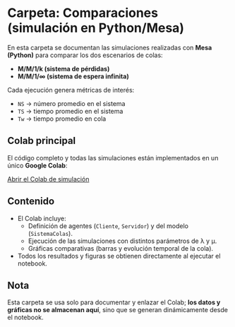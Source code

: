 #  Carpeta: Comparaciones (simulación en Python/Mesa)

En esta carpeta se documentan las simulaciones realizadas con **Mesa (Python)** para comparar los dos escenarios de colas:

- **M/M/1/k (sistema de pérdidas)**  
- **M/M/1/∞ (sistema de espera infinita)**  

Cada ejecución genera métricas de interés:  
- `NS` → número promedio en el sistema  
- `TS` → tiempo promedio en el sistema  
- `Tw` → tiempo promedio en cola  

##  Colab principal
El código completo y todas las simulaciones están implementados en un único **Google Colab**:  

 [Abrir el Colab de simulación](https://colab.research.google.com/drive/1I099hLlR9XGvZPCy2jEfwChlonQHhIdh?usp=sharing)



## Contenido
- El Colab incluye:
  - Definición de agentes (`Cliente`, `Servidor`) y del modelo (`SistemaColas`).  
  - Ejecución de las simulaciones con distintos parámetros de λ y μ.  
  - Gráficas comparativas (barras y evolución temporal de la cola).  
- Todos los resultados y figuras se obtienen directamente al ejecutar el notebook.  

## Nota
Esta carpeta se usa solo para documentar y enlazar el Colab; **los datos y gráficas no se almacenan aquí**, sino que se generan dinámicamente desde el notebook.


